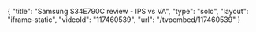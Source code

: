 {
    "title": "Samsung S34E790C review - IPS vs VA",
    "type": "solo",
    "layout": "iframe-static",
    "videoId": "117460539",
    "url": "\/tvpembed\/117460539"
}